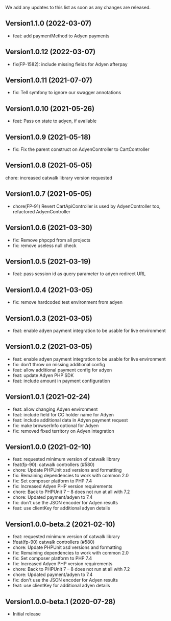 We add any updates to this list as soon as any changes are released.

## Version1.1.0  (2022-03-07)

* feat: add paymentMethod to Adyen payments

## Version1.0.12  (2022-03-07)

* fix(FP-1582): include missing fields for Adyen afterpay

## Version1.0.11  (2021-07-07)

* fix: Tell symfony to ignore our swagger annotations

## Version1.0.10  (2021-05-26)

* feat: Pass on state to adyen, if available

## Version1.0.9  (2021-05-18)

* fix: Fix the parent construct on AdyenController to CartController

## Version1.0.8  (2021-05-05)

chore: increased catwalk library version requested

## Version1.0.7  (2021-05-05)

* chore(FP-91) Revert CartApiController is used by AdyenController too, refactored AdyenController

## Version1.0.6  (2021-03-30)

* fix: Remove phpcpd from all projects
* fix: remove useless null check

## Version1.0.5  (2021-03-19)

* feat: pass session id as query parameter to adyen redirect URL

## Version1.0.4  (2021-03-05)

* fix: remove hardcoded test environment from adyen

## Version1.0.3  (2021-03-05)

* feat: enable adyen payment integration to be usable for live environment

## Version1.0.2  (2021-03-05)

* feat: enable adyen payment integration to be usable for live environment
* fix: don’t throw on missing additional config
* feat: allow additional payment config for adyen
* feat: update Adyen PHP SDK
* feat: include amount in payment configuration

## Version1.0.1  (2021-02-24)

* feat: allow changing Adyen environment
* feat: include field for CC holder name for Adyen
* feat: include additional data in Adyen payment request
* fix: make browserInfo optional for Adyen
* fix: removed fixed territory on Adyen integration

## Version1.0.0  (2021-02-10)

* feat: requested minimum version of catwalk library
* feat(fp-90): catwalk controllers (#580)
* chore: Update PHPUnit xsd versions and formatting
* fix: Remaining dependencies to work with common 2.0
* fix: Set composer platform to PHP 7.4
* fix: Increased Adyen PHP version requirements
* chore: Back to PHPUnit 7 – 8 does not run at all with 7.2
* chore: Updated payment/adyen to 7.4
* fix: don't use the JSON encoder for Adyen results
* feat: use clientKey for additional adyen details

## Version1.0.0-beta.2  (2021-02-10)

* feat: requested minimum version of catwalk library
* !feat(fp-90) catwalk controllers (#580)
* chore: Update PHPUnit xsd versions and formatting
* fix: Remaining dependencies to work with common 2.0
* fix: Set composer platform to PHP 7.4
* fix: Increased Adyen PHP version requirements
* chore: Back to PHPUnit 7 – 8 does not run at all with 7.2
* chore: Updated payment/adyen to 7.4
* fix: don't use the JSON encoder for Adyen results
* feat: use clientKey for additional adyen details

## Version1.0.0-beta.1  (2020-07-28)

* Initial release
